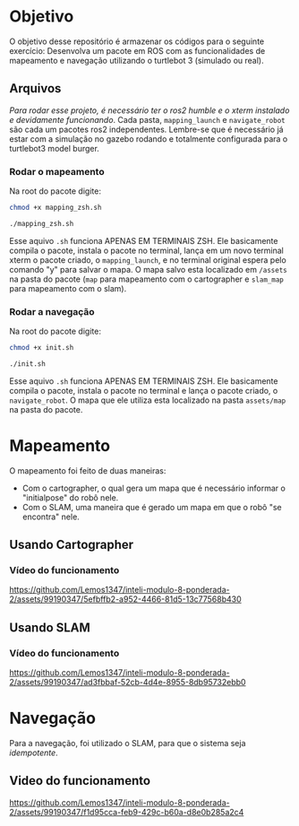 # Objetivo
O objetivo desse repositório é armazenar os códigos para o seguinte exercício:
Desenvolva um pacote em ROS com as funcionalidades de mapeamento e navegação utilizando o turtlebot 3 (simulado ou real).

## Arquivos
*Para rodar esse projeto, é necessário ter o ros2 humble e o xterm instalado e devidamente funcionando*.
Cada pasta, `mapping_launch` e `navigate_robot` são cada um pacotes ros2 independentes. Lembre-se que é necessário já estar com a simulação no gazebo rodando e totalmente configurada para o turtlebot3 model burger.
### Rodar o mapeamento
Na root do pacote digite:
```bash
chmod +x mapping_zsh.sh
```
```bash
./mapping_zsh.sh
```
Esse aquivo `.sh` funciona APENAS EM TERMINAIS ZSH. Ele basicamente compila o pacote, instala o pacote no terminal, lança em um novo terminal xterm o pacote criado, o `mapping_launch`, e no terminal original espera pelo comando "y" para salvar o mapa. O mapa salvo esta localizado em `/assets` na pasta do pacote (`map` para mapeamento com o cartographer e `slam_map` para mapeamento com o slam).

### Rodar a navegação
Na root do pacote digite:
```bash
chmod +x init.sh
```
```bash
./init.sh
```
Esse aquivo `.sh` funciona APENAS EM TERMINAIS ZSH. Ele basicamente compila o pacote, instala o pacote no terminal e lança o pacote criado, o `navigate_robot`. O mapa que ele utiliza esta localizado na pasta `assets/map` na pasta do pacote.

# Mapeamento
O mapeamento foi feito de duas maneiras:
- Com o cartographer, o qual gera um mapa que é necessário informar o "initialpose" do robô nele.
- Com o SLAM, uma maneira que é gerado um mapa em que o robô "se encontra" nele.
## Usando Cartographer
### Vídeo do funcionamento
https://github.com/Lemos1347/inteli-modulo-8-ponderada-2/assets/99190347/5efbffb2-a952-4466-81d5-13c77568b430

## Usando SLAM
### Vídeo do funcionamento
https://github.com/Lemos1347/inteli-modulo-8-ponderada-2/assets/99190347/ad3fbbaf-52cb-4d4e-8955-8db95732ebb0

# Navegação
Para a navegação, foi utilizado o SLAM, para que o sistema seja *idempotente*.
## Video do funcionamento 
https://github.com/Lemos1347/inteli-modulo-8-ponderada-2/assets/99190347/f1d95cca-feb9-429c-b60a-d8e0b285a2c4
